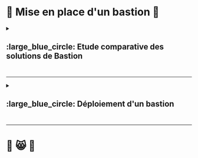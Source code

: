 # 🏰 Mise en place d'un bastion 🏰 

<details>
<summary><h2> :large_blue_circle: Etude comparative des solutions de Bastion<h2></summary>  

### :arrow_forward: Définition  
>Un Bastion est un serveur spécialement sécurisé entre un réseau interne et un réseau non sécurisé comme internet.  
>Il permet de protéger les comptes à privilèges en particulier, en contrôlant et surveillant les accès dans un environnement sécurisé.

---

### :arrow_forward: Comparaison de différentes solutions de Bastions

J'ai retenu 3 solutions 
* Guacamole
* Teleport
* Azure Bastion

|Nom du serveur|Guacamole|Teleport|Azure Bastion|
|---|---|---|---|
|Protocole pris en charge|SSH, RDP, HTTPS...|SSH, RDP, HTTPS...|SSH et RDP seulement|
|Gratuité|:white_check_mark:|:white_check_mark:|:x:|
|Type de gestion|On premise|On premise|SaaS|
|Maintenance|Nous-même|Nous-même|Microsoft|


Après analyse de ces 3 solutions, j'élimine rapidement Azure Bastion qui est une solution payante. Et je choisis d'installer Guacamole, qui est gratuit, et considéré comme assez simple d'installation pour des accès en RDP et SSH.  
J'opte pour une solution simple et efficace !  

Guacamole sera donc le point d'accès unique pour accéder aux autres serveurs.
Il convient d'installer Guacamole dans une DMZ si l'on souhaite s'y connecter depuis l'extérieur (internet) pour se connecter sur les serveurs internes aux réseau privé.  
</details>

---

<details>
<summary><h2> :large_blue_circle:  Déploiement d'un bastion<h2></summary>  


### :arrow_forward: Connexion par interface Web  

**On se connecte à l'interface depuis une machine cliente sur le réseau à l'adresse du serveur Guacamamole comme montré ci dessous.**  

<img width="1208" height="623" alt="Capture d'écran 2025-10-16 175520" src="https://github.com/user-attachments/assets/fe05e5ca-d97d-447e-be54-123e548a5a3b" />

---

### :arrow_forward: Je rentre ensuite mes identifiants  

> 💡 Note: J'ai supprimé le compte Admin standard et récréé un nouveau avec un nouveau mot de passe  

<img width="290" height="320" alt="image" src="https://github.com/user-attachments/assets/16cf923e-bc82-4ee0-ae4c-160a09fbba50" />  

---

### :arrow_forward: Création de groupes  

**`Paramètres > Connexions > Nouveau groupe`**  
Puis Nommer le groupe  
> 💡 Note:  
> *ROOT* est à la racine de l'arborescence.  
> *Organizationel* contient les groupes qui gèrent les connexions.  
<img width="1207" height="457" alt="Capture d'écran 2025-10-16 182124" src="https://github.com/user-attachments/assets/273e8c10-ab54-4269-a6b9-bb9c02dc3b1e" />  

---

<details>
<summary><h3>  :arrow_forward: Ajouter connexion SSH<h3></summary>  

> ⚙️ **`Paramètres > Connexions > Nouvelle connexion`**  

<img width="1209" height="368" alt="Capture d'écran 2025-10-16 181718" src="https://github.com/user-attachments/assets/bb86a619-0f42-4910-8ac2-01abf36a0d40" />  

---

> ⚙️ **`Bien renseigner le paramètre SSH`**  

<img width="316" height="154" alt="image" src="https://github.com/user-attachments/assets/6bae02f7-0f2e-4d80-bc13-51a75dcc0c44" />  

---

> ⚙️ **`Renseigner l'IP de la machine cible, le port (ici port 22 par défaut), puis l'identifiant et le mot de passe du compte de la machine distante`**  

<img width="481" height="330" alt="Capture d'écran 2025-10-17 144755" src="https://github.com/user-attachments/assets/5875b34f-76d0-4401-a773-f6406110101b" />  

---

> ⚙️ **`Sur le menu d'acceuil on peut visualiser les dernières connexions ainsi que les connexions possibles en bas à gauche, il suffit de cliquer`**  

<img width="1206" height="481" alt="image" src="https://github.com/user-attachments/assets/6dfd6355-2c80-40dd-a17d-18e03c4c12f7" />   

---

> ⚙️ **`Connexion sur la machine distante, on voit bien le nom de compte et l'adresse IP de la machine`**  

<img width="1198" height="679" alt="Capture d'écran 2025-10-17 151122" src="https://github.com/user-attachments/assets/abff8edb-4bad-43ac-ae4c-bd41be5c16b3" />  
</details>

---

<details>
<summary><h3>  :arrow_forward: Ajouter connexion RDP<h3></summary>  
  
> ⚙️ **`Paramètres > Connexions > Nouvelle connexion`**  

<img width="1209" height="368" alt="Capture d'écran 2025-10-16 181718" src="https://github.com/user-attachments/assets/bb86a619-0f42-4910-8ac2-01abf36a0d40" />  

---

> ⚙️ **`Renseigner le nom de la nouvelle connexion, le groupe, le protocole.`**

<img width="293" height="145" alt="Capture d'écran 2025-10-20 080719" src="https://github.com/user-attachments/assets/6d0154b2-cf45-43f1-9859-1afb2b3cc26d" />  

---

> ⚙️ **`Dans Réseau, renseigner DNS ou IP de la cible. Le port si ce n'est pas le port par défaut.`**  

<img width="488" height="200" alt="Capture d'écran 2025-10-20 080724" src="https://github.com/user-attachments/assets/27fcf43e-97c7-473a-845a-88b03669a67c" />  

---

> ⚙️ **`Compte avec lequel s'authentifier sur le serveur distant, le nom de domaine`**

<img width="727" height="266" alt="Capture d'écran 2025-10-20 080731" src="https://github.com/user-attachments/assets/9b1a7708-62cc-421f-807e-71c812da5fb3" />  

---

> ⚙️ **`D'autres paramètres peuvent être ajoutés, comme ignorer certificats si on se connecte par adresse IP. Le fuseau horaire, clavier, beaucoup d'options de conforts sont paramétrables dans ce menu... 
>Puis, enregistrer`**    


### :arrow_forward: Côté client  

> ⚙️ **`On autorise la connexion RDP, on autorise un utilisateur`**  

<img width="957" height="652" alt="image" src="https://github.com/user-attachments/assets/0a0e0761-7622-4738-9e80-05552b68d31f" />  

---

> ⚙️ **`On vérifie que le port 3389 est en écoute depuis toutes les machines`**

<img width="888" height="388" alt="image" src="https://github.com/user-attachments/assets/c830d2a7-6e66-4442-a54d-a15e3f465f2b" />  

---

### :arrow_forward: Problème rentcontré côté serveur  

> ⚙️ **`Ce problème est lié au compte utilisateur "daemon" utilisé par défaut pour exécuter le service "guacd". Vous pouvez le vérifier avec cette commande : sudo ps aux | grep -v grep| grep guacd`**  

<img width="1093" height="435" alt="image" src="https://github.com/user-attachments/assets/5988b207-d2f2-45dd-a45e-4a38361e566b" />  

---

> ⚙️ **`Voici les commandes à exécuter, on voit par la suite que tout est fonctionnel`**  

<img width="1083" height="526" alt="image" src="https://github.com/user-attachments/assets/968eaf4a-0cfb-41dd-aa8d-c279136ac144" />

---

### :arrow_forward: Connexion RDP  

> ⚙️ **`Lorsque l'on clique sur notre serveur on est connecté en RDP dessus`**   


<img width="563" height="578" alt="Capture d'écran 2025-10-20 075123" src="https://github.com/user-attachments/assets/e3d3e21f-20f7-4b80-9e33-77ff591be612" />

---

<img width="1910" height="459" alt="image" src="https://github.com/user-attachments/assets/b78cf7b7-5b93-411c-ab69-02918cf4a329" />  

---

</details>

---

<details>
<summary><h3> :arrow_forward: Connexion sur serveur Web Apache2 avec tunnel SSH</h3></summary>  

> ⚙️ **`On crée une règle de redirection sur le PfSense : depuis ma machine physique (maison), connexion à l'IP publique du pfSense sur le port 44022, qui nous redirige sur le 192.168.1.151, port 22`**   

<img width="1144" height="645" alt="Capture d'écran 2025-10-20 162814" src="https://github.com/user-attachments/assets/b680f895-9bae-4083-9796-9f99a03bbfc5" />  
<img width="1137" height="637" alt="Capture d'écran 2025-10-20 162841" src="https://github.com/user-attachments/assets/21f2d205-26ee-443e-8c4f-dd1b362d7ec5" />  

---

> ⚙️ **`On crée un tunnel en SSH entre ma machine physique (maison) et le serveur distant (serveur Guacamole) grâce à la redirection de port expliquée ci dessus. Grâce à ce tunnel (ssh -L), tout ce que je vais envoyer en local (maison) sur le port 44080 sera envoyé en SSH vers le port 80 du serveur Web 192.168.1.160 (serveur Apache)`**  

<img width="812" height="245" alt="Capture d'écran 2025-10-20 160847" src="https://github.com/user-attachments/assets/7217d4cf-9647-44ef-bb13-873646acc79e" />

---  

> 💡 Note:  
> ``ssh`` :	Lance une session SSH.  
> ``-L``	: Définit un port forwarding local.  
> ``44080:192.168.1.160:80`` : → Le port 44080 de la machine locale est relié au port 80 de 192.168.1.160, via la machine distante à laquelle je me connecte en SSH.  
> ``nico@IPpublique``	Utilisateur (nico) et adresse publique du serveur SSH (ici le pare-feu pfSense qui redirige vers Guacamole).  
> ``-p 44022``	Le port SSH non standard (car le port 22 est redirigé vers autre chose, donc j'utilise 44022).  

---

> ⚙️ **`Une fois connecté sur la machine en SSH, il ne me reste plus qu'à ouvrir une page Web depuis ma machine physique (maison), et de taper `http://localhost:44080
`. Je suis enfin connecté à mon serveur Web depuis mon PC et tout passe par SSH, donc chiffré en asymétrique de mon PC à mon serveur Guacamole, de plus je rentre mon mot de passe de mon serveur Guacamole et pas de port 80 ouvert sur le FireWall puisque tout passe par SSH, la connexion est donc sécurisée`**   

<img width="1624" height="734" alt="Capture d'écran 2025-10-20 160918" src="https://github.com/user-attachments/assets/13e90db2-ce68-471c-bc46-5eac2b0be78a" />

---

</details>


</details>

---

# 🥑 😸 🥑
